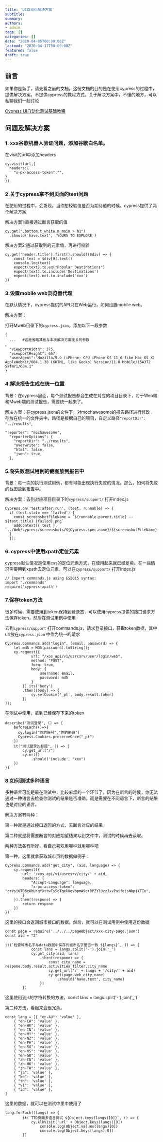 ```yaml
---
title: 'UI自动化解决方案'
subtitle:
summary: 
authors:
- admin
tags: []
categories: []
date: "2020-04-05T00:00:00Z"
lastmod: "2020-04-17T00:00:00Z"
featured: false
draft: true
---
```

## 前言

如果你是新手，请先看之前的文档。这份文档的目的是在使用cypress的过程中，提供解决方案，不提供cypress的教程方式。关于解决方案中，不懂的地方，可以私聊我们一起讨论

[Cypress UI自动化测试基础教程](https://xxx.slab.com/drafts/a16p8x61)

## 问题及解决方案

### 1. xxx谷歌机器人验证问题，添加谷歌白名单。

在visit的url中添加headers

```
cy.visit(url,{
  headers:{
    "x-px-access-token":"",
}
})
```

### 2.关于cypress拿不到页面的text问题

在使用的过程中，会发现，当你想校验值是否为期待值的时候。cypress提供了两个解决方案

解决方案1:直接通过断言获取的值

```
cy.get(".bottom.t_white.m_main > h1")
  .should('have.text', 'YOURS TO EXPLORE')
```

解决方案2:通过获取到的元素值，再进行校验

```
cy.get('header.title').first().should(($div) => {
    const text = $div[0].text()
    console.log(text)
    expect(text).to.eq("Popular Destinations")
    expect(text).to.include('Destinations')
    expect(text).not.to.include('xxx')
})
```

### 3.设置mobile web浏览器代理

在默认情况下，cypress提供的API只在Web运行，如何设置mobile web。

解决方案：

打开Mweb目录下的`cypress.json`，添加以下一段参数

```
{
  ...   #这是省略其他与本次解决方案无关的参数
。
  "viewportWidth": 375,
  "viewportHeight": 667,
  "userAgent":"Mozilla/5.0 (iPhone; CPU iPhone OS 11_0 like Mac OS X) AppleWebKit/604.1.38 (KHTML, like Gecko) Version/11.0 Mobile/15A372 Safari/604.1"
}
```

### 4.解决报告生成在统一位置

背景：在cypress里面，每个测试报告都会生成在对应的项目目录下，对于Web端和Mweb端的测试报告，需要统一起来了。

解决方案：在cypress.json的文件下，对mochawesome的报告路径进行修改，存放在统一的文件夹中。路径是根据自己的项目，自定义路径`"reportDir": "../results"`,

```
"reporter": "mochawesome",
  "reporterOptions": {
    "reportDir": "../results",
    "overwrite": false,
    "html": false,
    "json": true,
  },
```

### 5.将失败测试用例的截图放到报告中

背景：每一次的执行测试用例，都有可能出现执行失败的情况，那么，如何将失败的截图放到报告中。

解决方案：去到对应项目目录下的`cypress/support/`	打开index.js

```
Cypress.on('test:after:run', (test, runnable) => {
  if (test.state === 'failed') {
    const screenshotFileName = `${runnable.parent.title} -- ${test.title} (failed).png`
    addContext({ test }, `../Web/cypress/screenshots/${Cypress.spec.name}/${screenshotFileName}`)
  }
  });
```

### 6. cypress中使用xpath定位元素

cypress默认情况是使用css的定位元素方式，在使用起来就已经足矣。在一些情况需要用到xpath去定位元素，可以在`cypress/support/`	打开index.js

```
// Import commands.js using ES2015 syntax:
import './commands'
require('cypress-xpath')
```

### 7.保存token方法

很多时候，需要使用到token保持到登录态，可以使用cypress提供的接口请求方法保存token，然后在测试用例中使用

去到`cypress/support` 打开commands.js，请求登录接口，获取token数据，其中url放在`cypress.json`	中作为统一的请求

```
Cypress.Commands.add("login", (email, password) => {
    let md5 = MD5(password).toString();
    cy.request({
            url: "/xos_api/v1/usrcsrv/user/login/web",
            method: "POST",
            form: true,
            body: {
                username: email,
                password: md5
            }
        }).its('body')
        .then((body) => {
            cy.setCookie('_pt', body.result.token)
        })
});
```

在测试中使用，拿到已经保存下来的token

```
describe("测试登录", () => {
    beforeEach(()=>{
      cy.login("你的账号","你的密码")
      Cypress.Cookies.preserveOnce("_pt")
    })
    it("测试登录的标题", () => {
        cy.get_url("/")
        cy.url()
            .should('include', "xxx")
    })
})
```

### 8.如何测试多种语言

多种语言可能是最在测试中，比较麻烦的一个环节了。因为在断言的时候，你无法通过一种语言去检查你测试的结果是否准确，而是需要在不同语言下，断言的结果也是对应的语言。

解决方案有两种：

第一种就是通过接口返回的方式，去断言对应的结果。

第二种就是将需要断言的对应期望结果写到文件中，测试的时候再去读取。

两种方法各有所好，看自己喜欢用哪种就用哪种吧

第一种，这里就拿获取城市页的数据做例子：

```
Cypress.Commands.add("get_city", (aid, language) => {
    cy.request({
        url: '/xos_api/v1/usrcsrv/city/' + aid,
        headers: {
            "Accept-Language": language,
            "x-px-access-token": "crVsiOTO6xOhLKgYXtrwFsSoTqekOqvbpmA9ctRPZYlUzzJxvPaifeisNbpjYTIu",
        }
    }).then((respone) => {
        return respone
    })
})
```

这里的接口会返回城市接口的数据，然后，就可以在测试用例中使用这份数据

```
const page = require('../../../pageObject/xxx-city-page.json')
const aid = "2"

it(`检查城市名字与data数据中保存的城市名字是否一致 ${langs}`, () => {
            const lans = langs.split('-').join('_')
            cy.get_city(aid, lans)
                .then((respone) => {
                    const city_name = respone.body.result.activities_filter.city_name
                    cy.get_url('/' + langs + '/city/' + aid)
                    cy.get(page.web_city_name)
                        .should('have.text', city_name)
                })
        })
```

这里使用到js的字符转换的方法，const lans = langs.split(&#39;-&#39;).join(&#39;_&#39;)

第二种方法，看起来会很冗余。

```
const lang = [{ "en-AU": 'value' },
    { "en-CA": 'value' },
    { "en-HK": 'value' },
    { "en-IN": 'value' },
    { "en-MY": 'value' },
    { "en-NZ": 'value' },
    { "en-PH": 'value' },
    { "en-SG": 'value' },
    { "en-US": 'value' },
    { "en-GB": 'value' },
    { "zh-CN": 'value' },
    { "zh-HK": 'value' },
    { "zh-TW": 'value' },
    { "ja": 'value' },
    { "ko": 'value' },
    { "th": 'value' },
    { "vi": 'value' },
    { "id": 'value' },
]
```

这里的数据，就可以在测试中里中使用了

```
lang.forEach((langs) => {
        it(`TTD页面多语言调试 ${Object.keys(langs)[0]}`, () => {
            cy.klkVisit('url' + Object.keys(langs)[0])
                console.log(Object.values(langs)[0])
                console.log(Object.keys(langs)[0])
        })
```
